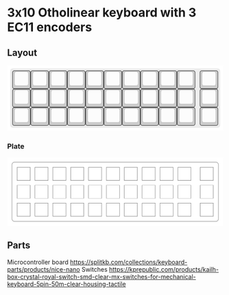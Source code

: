 # 3x10 Otholinear keyboard with 3 EC11 encoders

## Layout
![Switch plate](https://raw.githubusercontent.com/josvanderzalm/ortho-3x10mx-3xEC11/main/keyboard-layout.svg)

### Plate
![Switch plate](https://raw.githubusercontent.com/josvanderzalm/ortho-3x10mx-3xEC11/main/switch-plate.svg)

## Parts
Microcontroller board  https://splitkb.com/collections/keyboard-parts/products/nice-nano
Switches https://kprepublic.com/products/kailh-box-crystal-royal-switch-smd-clear-mx-switches-for-mechanical-keyboard-5pin-50m-clear-housing-tactile
